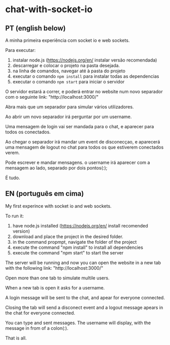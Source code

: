 # chat-with-socket-io
## PT (english below)
A minha primeira experiência com socket io e web sockets.

Para executar:
  1. instalar node.js (https://nodejs.org/en/ instalar versão recomendada)
  2. descarregar e colocar o projeto na pasta desejada.
  3. na linha de comandos, navegar até à pasta do projeto
  4. executar o comando ```npm install``` para instalar todas as dependencias
  5. executar o comando ```npm start``` para iniciar o servidor
  
O servidor estará a correr, e poderá entrar no website num novo separador com o seguinte link: "http://localhost:3000/"

Abra mais que um separador para simular vários utilizadores.

Ao abrir um novo separador irá perguntar por um username.

Uma mensagem de login vai ser mandada para o chat, e aparecer para todos os conectados.

Ao chegar o separador irá mandar um event de disconecçao, e aparecerá uma mensagem de logout no chat para todos os que estiverem conectados verem.

Pode escrever e mandar mensagens. o username irá aparecer com a mensagem ao lado, separado por dois pontos(:);

É tudo.

## EN (português em cima)
My first experince with socket io and web sockets. 

To run it:
  1. have node.js installed (https://nodejs.org/en/ install recomended version)
  2. download and place the project in the desired folder.
  3. in the command propmpt, navigate the folder of the project
  4. execute the command "npm install" to install all dependencies
  5. execute the command "npm start" to start the server

The server will be running and now you can open the website in a new tab with the following link: "http://localhost:3000/"

Open more than one tab to simulate multile users.

When a new tab is open it asks for a username.

A login message will be sent to the chat, and apear for everyone connected.

Closing the tab will send a disconect event and a logout message apears in the chat for everyone connected.

You can type and sent messages. The username will display, with the message in from of a colon(:).

That is all.
